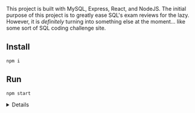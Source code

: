 This project is built with MySQL, Express, React, and NodeJS. The initial purpose of this project is to greatly ease SQL's exam reviews for the lazy. However, it is *definitely* turning into something else at the moment... like some sort of SQL coding challenge site.

## Install
```
npm i
```

## Run
```
npm start
```

<details>
<h3>TODO</h3>
<br>
- [ ] Clean Architecture
- [X] ~~19/11/2023: Fix results comparison~~
- [X] ~~19/11/2023: Show exception message on the frontend.~~
- [X] ~~20/11/2023: Organize Folder Structure~~
- [ ] 23/11/2023: Fix cooldown bugs
- [X] ~~25/11/2023: Refactor messy codes (Backend 1)~~
- [X] ~~25/11/2023: Create Question List Page~~
- [X] ~~25/11/2023: User auth (JWT Implementation)~~
- [ ] 25/11/2023: Admin auth
- [ ] 01/12/2023: Structured Logging
- [ ] 01/12/2023: Improve compare performance on high traffic, if possible
- [ ] 01/12/2023: Adjust UX for student exams
- [ ] 01/12/2023: Customize UI (Replace Bulma and probably MUI)
- [ ] 01/12/2023: Refactor messy codes (Frontend Auth)
- [ ] 02/12/2023: Fix frontend routes
</details>
